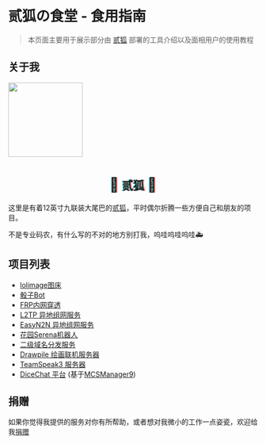 # 贰狐の食堂 - 食用指南

> 本页面主要用于展示部分由 [贰狐](https://www.aobacore.com/) 部署的工具介绍以及面相用户的使用教程
>

## 关于我
<div class="card"><a href="https://www.aobacore.com/"><img src="https://q1.qlogo.cn/g?b=qq&nk=1065033193&s=640" height="150" width="150" /></a>
</div>
<h1 style="text-shadow: -2px 0 rgba(0, 255, 255, .5), 2px 0 rgba(255, 0, 0, .5);animation: shake-it .5s reverse infinite cubic-bezier(0.68, -0.55, 0.27, 1.55); text-align:center;" class="blogname">
<span class="icon ca-icon">🦊</span>
<a style=" font-size:80%;font-weight: 600; text-decoration:none; " href="https://www.aobacore.com/">贰狐</a>
<span class="icon ca-icon">🦊</span>
</h1>

这里是有着12英寸九联装大尾巴的[贰狐](https://www.aobacore.com/)，平时偶尔折腾一些方便自己和朋友的项目。

不是专业码农，有什么写的不对的地方别打我，呜哇呜哇呜哇🚑

## 项目列表

- [lolimage图床](lolimage.md)
- [骰子Bot](dice.md)
- [FRP内网穿透](FRP.md)  
- [L2TP 异地组网服务](L2TP.md)
- [EasyN2N 异地组网服务](Easyn2n.md)
- [花园Serena机器人](Serena.md) 
- [二级域名分发服务](Domain.md) 
- [Drawpile 绘画联机服务器](Drawpile.md)
- [TeamSpeak3 服务器](TeamSpeak3.md)
- [DiceChat 平台](DiceChat.md)  (基于[MCSManager9](https://github.com/MCSManager/MCSManager))

## 捐赠

如果你觉得我提供的服务对你有所帮助，或者想对我微小的工作一点姿瓷，欢迎给我[捐赠](https://sponsor.foxdice.cn)
